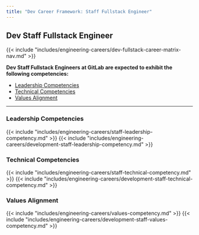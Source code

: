 ```yaml
---
title: "Dev Career Framework: Staff Fullstack Engineer"
---
```


## Dev Staff Fullstack Engineer

{{< include "includes/engineering-careers/dev-fullstack-career-matrix-nav.md" >}}

**Dev Staff Fullstack Engineers at GitLab are expected to exhibit the following competencies:**

- [Leadership Competencies](#leadership-competencies)
- [Technical Competencies](#technical-competencies)
- [Values Alignment](#values-alignment)

---

### Leadership Competencies

{{< include "includes/engineering-careers/staff-leadership-competency.md" >}}
{{< include "includes/engineering-careers/development-staff-leadership-competency.md" >}}

### Technical Competencies

{{< include "includes/engineering-careers/staff-technical-competency.md" >}}
{{< include "includes/engineering-careers/development-staff-technical-competency.md" >}}

### Values Alignment

{{< include "includes/engineering-careers/values-competency.md" >}}
{{< include "includes/engineering-careers/development-staff-values-competency.md" >}}
